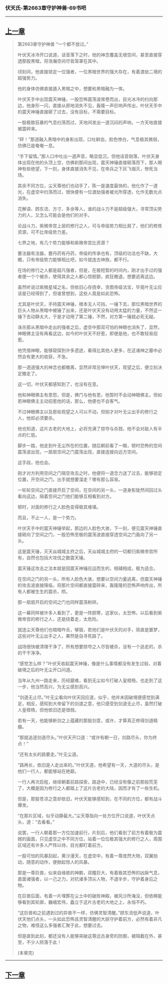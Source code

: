 ### 伏天氏-第2663章守护神兽-69书吧

--------
[上一章](./77c12349039fbbf9d7d1e219197296f7.md)
--------


>
>
>
>第2663章守护神兽
>“一个都不放过。”
>
>叶伏天冰冷开口说道，话音落下之时，他的神念覆盖无垠空间，甚至直接穿透那股黑暗，将浩瀚空间尽皆笼罩在其中。
>
>顷刻间，他直接锁定一位强者，一位黑暗世界的强大存在，有着渡劫二境的超强势力。
>
>他的身体仿佛直接遁入黑暗之中，想要和黑暗融为一体。
>
>叶伏天手中出现震天神锤，一股恐怖震荡波席卷而出，目光冰冷的扫向那边，他身形一闪，直接从原地消失不见，轰隆一声巨响声传出，叶伏天手中的震天神锤直接砸了过去，没有目标，不需要目标。
>
>一股极致狂暴的气息扫荡而过，天地间发出一道沉闷的声响，一方天地直接被震碎来。
>
>“砰！”那道融入黑暗中的身影出现，口吐鲜血，脸色惨白，气息极其微弱，仿佛已是奄奄一息。
>
>“手下留情。”那人口中吐出一道声音，略显低沉，但他话音刚落，叶伏天身体出现在他的头顶上空，仿佛刹那间出现，震天神锤直接砸落而下，那人眼神有些绝望，下一刻，身体直接消失不见，在帝兵之下灰飞烟灭，惨死当场。
>
>其余不同方位，尘天尊他们也动手了，陈一是速度最快的，他化作了一道光，在虚空中扫荡而过，很快便有一位渡劫强者被光所穿透，化作无数光点消失。
>
>花解语、顾东流、方寸、多余等人，谁的战斗力不是超级强大，寻常顶尖势力的人，又怎么可能会是他们的对手。
>
>论战斗力，紫微帝宫上层的修行之人，可与帝级势力相比肩了，他们的修炼资源，可不比帝级势力差。
>
>七界之地，有几个势力能够和紫微帝宫比资源？
>
>要法器有法器，要丹药有丹药，帝级的传承也有，顶级的功法也不缺，大概，只有帝级势力能够相比吧，如今就连古神族，都不行。
>
>在场的修行之人都是超凡强者，但是，在极短暂的时间内，刚才出手过的强者便一个个被杀，使得其余之人都心惊胆颤，疯狂撤退，想要逃离这边。
>
>虽然听说过紫微星域之名，但依旧心存侥幸，贪图帝级法宝，毕竟叶无尘应该是已经得到了，但谁曾想到，这些人竟是如此恐怖。
>
>尤其是叶伏天，手持震天神锤，根本无人可挡，一锤下去，那位黑暗世界的巨头人物从黑暗中被锤了出来，还是叶伏天没有动用太猛的力量，不然这一锤下去动静太大，于是才动用了第二锤，不然，对方第一锤就必死无疑。
>
>诛杀那从黑暗中走出的强者之后，虚空中那双可怕的神眼也消失了，显然，神眼佛主没有再看这边，如今的叶伏天不好惹，即便是他，也不敢轻易招惹。
>
>他凭借神眼，能够窥探到许多遗迹，看得比其他人更多，在这诸神之墓中必然会有更大的收获，不急。
>
>那一道道强大的神念也都撤离，显然非常忌惮叶伏天，观望之后，便立刻决定撤走了。
>
>这一切，叶伏天都感知到了，也没有在意。
>
>他和神眼佛主有恩怨，但是，佛门与他有恩，他暂时不会动神眼佛主，但如若神眼佛主主动招惹他的话，那么，他便也不会客气。
>
>不过神眼佛主以及那些观望之人可以不动，但刚才对叶无尘出手的修行之人，他却必须要杀。
>
>他也知道，这片古老的大地上，必将充满了掠夺与杀戮，他不会对敌人有半点的仁慈。
>
>脚步一踏，他走到叶无尘所在的位置，随后朝前看了一眼，顿时恐怖的空间震荡波出现，一扇扇空间之门震荡出现，直接连接向远方空间。
>
>这手段，他也会。
>
>刚才对方利用空间之门隔空攻击之时，他便将一道念力送了过去，能够锁定位置，开空间之门，出手就想要溜走？哪有那么容易。
>
>一轮轮空间之门直接开启了空间，在空间的另一头，一道身影陡然间回过头看向这边，隔着空间之门他们能够互相看到对方。
>
>顿时，对面的修行之人脸色变得极其难堪。
>
>而且，不止一人，是一个势力。
>
>叶伏天手中的震天神锤举起，那边的人脸色大骇，下一刻，便见震天神锤直接砸向了空间之门，一股恐怖至极的震荡波直接穿透空间之门轰向了另一头。
>
>这是震天锤，灭天焱城城主府之后，天焱城城主府的一切都归紫微帝宫所有，自然也包括大攻伐之数震天锤。
>
>震天锤这攻击之法本就是因震天神锤应运而生的，相辅相成，极为适合。
>
>在空间之门的另一头，所有人脸色大骇，想要以空间力量逃离，但震天神锤的攻击波直接降临，将那片空间都直接震碎来，轰隆隆的恐怖声响传出，所有人都被生生的震杀，陨。
>
>那一扇扇开启的空间之门也同样震荡粉碎。
>
>这一幕同样被许多人看到了，更是一阵胆寒，这家伙，太恐怖，以后看到紫微帝宫的修行之人，还是绕着走，太危险。
>
>就连尘天尊他们也暗暗咋舌，够狠，若他们是叶伏天的对手，简直是噩梦，这些对叶无尘出手之人，果然是自寻死路了。
>
>战场很快被清理干净了，所有想要掠夺之人尽皆被杀，没有一个逃走的，杀的干干净净。
>
>“感觉怎么样？”叶伏天收起震天神锤，像是什么事情都没有发生过般，对着破境之后的叶无尘开口问道。
>
>当年从九州一路走来，历经磨难，看到无尘如今打破人皇桎梏，也走到了这一步，他当然高兴，为无尘感到高兴。
>
>“剑道无止尽。”叶无尘看向叶伏天回应道，似乎，他并未因破境便感觉到满足，相反，感知到大帝留下的剑道之意，他只感受到剑道无止尽，虽然打破人皇桎梏，但他依旧还是很弱。
>
>若有一天，他能够断剑之上蕴藏的那股剑意，或许，才算真正修得剑道精髓。
>
>“那就追逐剑道尽头。”叶伏天开口道：“或许有朝一日，剑路尽头，你为终点！”
>
>“还有太长的路要走。”叶无尘道。
>
>“路再长，依旧是人走出来的。”叶伏天道，他希望有一天，大道的尽头，是他们一行人，都能够站在绝巅。
>
>一行人再次启程，继续朝着前路探索，路途中，已经没有像之前那般荒芜了，大概是因为修行之人都踏上了这片古老的大陆，因而才有了一些生机。
>
>但是，那股苍凉之意却依旧，叶伏天能够感知到，在不同的方位，都有战斗爆发。
>
>“在那片区域，似乎动静最大。”尘天尊指向一处方位开口说道，叶伏天点头，道：“去看看。”
>
>说罢，一行人朝着那一方位加速前行，片刻后，他们看到了前方有着极为震撼的画面，只见虚空之中不同方位，站着一位位极其强大的修行之人，周围区域还有许多人严阵以待，目光都盯着前方。
>
>一股可怕的风暴刮起，黄沙漫天，在虚空中，有着一尊庞然大物，双翼拍动，随意的动作，便掀起惊人的风暴。
>
>那是一尊巨兽，似来自缘故的神鹏，双瞳巨大，有着极其恐怖的凶戾气息，直面诸强者，以一己之力，对抗诸多顶尖人物，不退半步，守护着身后之物。
>
>在巨兽后面，有着一片埋葬在尘土中的破败神殿，被风沙所淹没，但依稀能够看到其轮廓，巍峨宏伟，矗立于这片古老的大地之上，永恒不朽。
>
>“这巨兽和之前遇到过的异兽不一样，仿佛灵智清醒。”顾东流低声说道，叶伏天他们点头，一头如此恐怖且灵智清醒的大妖守护着前方，必然有着非凡之物，难怪这么多强者汇聚于此，想要过去。
>
>但是直到此刻，都还没有人能够突破这尊远古身旁的防御，被阻截在外，甚至，不少人陨落于此！
>
>(本章完)
>
>

--------
[下一章](./ebb87234f4cf7aa044da6f6512e44abd.md)
--------
